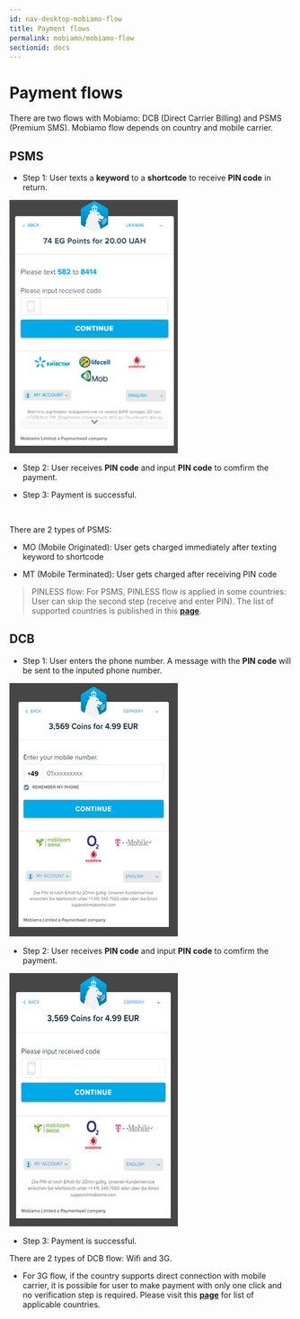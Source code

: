 ```yaml
---
id: nav-desktop-mobiamo-flow
title: Payment flows
permalink: mobiamo/mobiamo-flow
sectionid: docs
---
```


# Payment flows

There are two flows with Mobiamo: DCB (Direct Carrier Billing) and PSMS (Premium SMS). Mobiamo flow depends on country and mobile carrier. 

## PSMS

* Step 1: User texts a **keyword** to a **shortcode** to receive **PIN code** in return.

<div class="docs-img">
	<img src="/textures/pic/mobiamo/psms.png">
</div>

* Step 2: User receives **PIN code** and input **PIN code** to comfirm the payment.

* Step 3: Payment is successful.

<br>

There are 2 types of PSMS: 

* MO (Mobile Originated): User gets charged immediately after texting keyword to shortcode

* MT (Mobile Terminated): User gets charged after receiving PIN code 

>PINLESS flow: For PSMS, PINLESS flow is applied in some countries: User can skip the second step (receive and enter PIN). The list of supported countries is published in this **[page]()**.

## DCB

* Step 1: User enters the phone number. A message with the **PIN code** will be sent to the inputed phone number.

<div class="docs-img">
	<img src="/textures/pic/mobiamo/dcb1.png">
</div>

* Step 2: User receives **PIN code** and input **PIN code** to comfirm the payment.

<div class="docs-img">
	<img src="/textures/pic/mobiamo/dcb2.png">
</div>

* Step 3: Payment is successful.

There are 2 types of DCB flow: Wifi and 3G. 

* For 3G flow, if the country supports direct connection with mobile carrier, it is possible for user to make payment with only one click and no verification step is required. Please visit this **[page]()** for list of applicable countries.